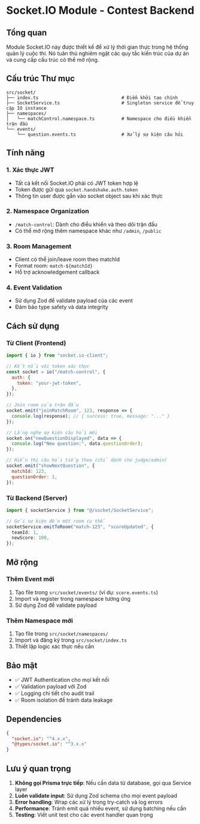 # Socket.IO Module - Contest Backend

## Tổng quan

Module Socket.IO này được thiết kế để xử lý thời gian thực trong hệ thống quản lý cuộc thi. Nó tuân thủ nghiêm ngặt các quy tắc kiến trúc của dự án và cung cấp cấu trúc có thể mở rộng.

## Cấu trúc Thư mục

```
src/socket/
├── index.ts                               # Điểm khởi tạo chính
├── SocketService.ts                       # Singleton service để truy cập IO instance
├── namespaces/
│   └── matchControl.namespace.ts          # Namespace cho điều khiển trận đấu
└── events/
    └── question.events.ts                 # Xử lý sự kiện câu hỏi
```

## Tính năng

### 1. Xác thực JWT

- Tất cả kết nối Socket.IO phải có JWT token hợp lệ
- Token được gửi qua `socket.handshake.auth.token`
- Thông tin user được gắn vào socket object sau khi xác thực

### 2. Namespace Organization

- `/match-control`: Dành cho điều khiển và theo dõi trận đấu
- Có thể mở rộng thêm namespace khác như `/admin`, `/public`

### 3. Room Management

- Client có thể join/leave room theo matchId
- Format room: `match-${matchId}`
- Hỗ trợ acknowledgement callback

### 4. Event Validation

- Sử dụng Zod để validate payload của các event
- Đảm bảo type safety và data integrity

## Cách sử dụng

### Từ Client (Frontend)

```javascript
import { io } from "socket.io-client";

// Kết nối với token xác thực
const socket = io("/match-control", {
  auth: {
    token: "your-jwt-token",
  },
});

// Join room của trận đấu
socket.emit("joinMatchRoom", 123, response => {
  console.log(response); // { success: true, message: "..." }
});

// Lắng nghe sự kiện câu hỏi mới
socket.on("newQuestionDisplayed", data => {
  console.log("New question:", data.questionOrder);
});

// Hiển thị câu hỏi tiếp theo (chỉ dành cho judge/admin)
socket.emit("showNextQuestion", {
  matchId: 123,
  questionOrder: 1,
});
```

### Từ Backend (Server)

```typescript
import { socketService } from "@/socket/SocketService";

// Gửi sự kiện đến một room cụ thể
socketService.emitToRoom("match-123", "scoreUpdated", {
  teamId: 1,
  newScore: 100,
});
```

## Mở rộng

### Thêm Event mới

1. Tạo file trong `src/socket/events/` (ví dụ: `score.events.ts`)
2. Import và register trong namespace tương ứng
3. Sử dụng Zod để validate payload

### Thêm Namespace mới

1. Tạo file trong `src/socket/namespaces/`
2. Import và đăng ký trong `src/socket/index.ts`
3. Thiết lập logic xác thực nếu cần

## Bảo mật

- ✅ JWT Authentication cho mọi kết nối
- ✅ Validation payload với Zod
- ✅ Logging chi tiết cho audit trail
- ✅ Room isolation để tránh data leakage

## Dependencies

```json
{
  "socket.io": "^4.x.x",
  "@types/socket.io": "^3.x.x"
}
```

## Lưu ý quan trọng

1. **Không gọi Prisma trực tiếp**: Nếu cần data từ database, gọi qua Service layer
2. **Luôn validate input**: Sử dụng Zod schema cho mọi event payload
3. **Error handling**: Wrap các xử lý trong try-catch và log errors
4. **Performance**: Tránh emit quá nhiều event, sử dụng batching nếu cần
5. **Testing**: Viết unit test cho các event handler quan trọng
